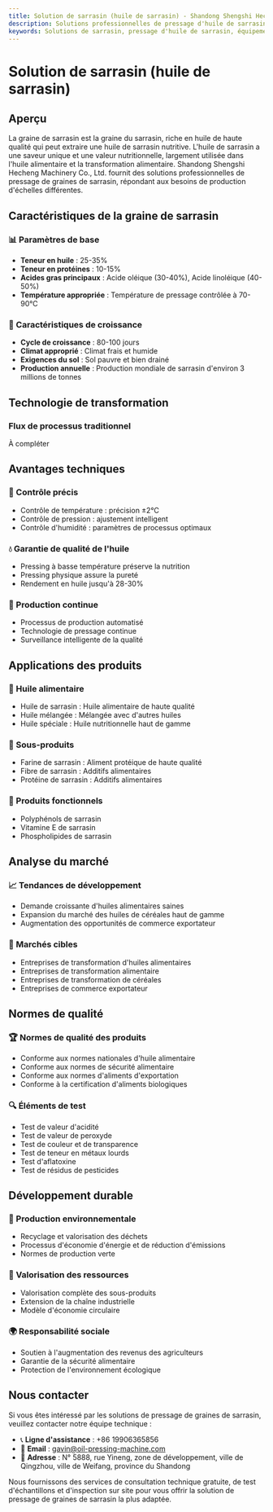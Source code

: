 ```yaml
---
title: Solution de sarrasin (huile de sarrasin) - Shandong Shengshi Hecheng Machinery Co., Ltd.
description: Solutions professionnelles de pressage d'huile de sarrasin, fournissant des équipements et services techniques de transformation d'huile de sarrasin, teneur en huile 25-35%, utilisant un processus de pressage approprié pour mettre en valeur la valeur nutritionnelle, répondant aux besoins différents des petits ateliers aux grandes usines.
keywords: Solutions de sarrasin, pressage d'huile de sarrasin, équipement de transformation de sarrasin, ligne de production d'huile de sarrasin, presse à huile de sarrasin, extraction d'huile de sarrasin, transformation de graines de sarrasin, équipement de pressage d'huile de sarrasin, équipement de production d'huile de sarrasin, usine de transformation d'huile de sarrasin, valeur nutritionnelle de l'huile de sarrasin
---
```


# Solution de sarrasin (huile de sarrasin)

## Aperçu

La graine de sarrasin est la graine du sarrasin, riche en huile de haute qualité qui peut extraire une huile de sarrasin nutritive. L'huile de sarrasin a une saveur unique et une valeur nutritionnelle, largement utilisée dans l'huile alimentaire et la transformation alimentaire. Shandong Shengshi Hecheng Machinery Co., Ltd. fournit des solutions professionnelles de pressage de graines de sarrasin, répondant aux besoins de production d'échelles différentes.

## Caractéristiques de la graine de sarrasin

### 📊 Paramètres de base
- **Teneur en huile** : 25-35%
- **Teneur en protéines** : 10-15%
- **Acides gras principaux** : Acide oléique (30-40%), Acide linoléique (40-50%)
- **Température appropriée** : Température de pressage contrôlée à 70-90℃

### 🌱 Caractéristiques de croissance
- **Cycle de croissance** : 80-100 jours
- **Climat approprié** : Climat frais et humide
- **Exigences du sol** : Sol pauvre et bien drainé
- **Production annuelle** : Production mondiale de sarrasin d'environ 3 millions de tonnes

## Technologie de transformation

### Flux de processus traditionnel
À compléter

## Avantages techniques

### 🎯 Contrôle précis
- Contrôle de température : précision ±2℃
- Contrôle de pression : ajustement intelligent
- Contrôle d'humidité : paramètres de processus optimaux

### 💧 Garantie de qualité de l'huile
- Pressing à basse température préserve la nutrition
- Pressing physique assure la pureté
- Rendement en huile jusqu'à 28-30%

### 🔄 Production continue
- Processus de production automatisé
- Technologie de pressage continue
- Surveillance intelligente de la qualité

## Applications des produits

### 🍳 Huile alimentaire
- Huile de sarrasin : Huile alimentaire de haute qualité
- Huile mélangée : Mélangée avec d'autres huiles
- Huile spéciale : Huile nutritionnelle haut de gamme

### 🥛 Sous-produits
- Farine de sarrasin : Aliment protéique de haute qualité
- Fibre de sarrasin : Additifs alimentaires
- Protéine de sarrasin : Additifs alimentaires

### 💊 Produits fonctionnels
- Polyphénols de sarrasin
- Vitamine E de sarrasin
- Phospholipides de sarrasin

## Analyse du marché

### 📈 Tendances de développement
- Demande croissante d'huiles alimentaires saines
- Expansion du marché des huiles de céréales haut de gamme
- Augmentation des opportunités de commerce exportateur

### 🎯 Marchés cibles
- Entreprises de transformation d'huiles alimentaires
- Entreprises de transformation alimentaire
- Entreprises de transformation de céréales
- Entreprises de commerce exportateur

## Normes de qualité

### 🏆 Normes de qualité des produits
- Conforme aux normes nationales d'huile alimentaire
- Conforme aux normes de sécurité alimentaire
- Conforme aux normes d'aliments d'exportation
- Conforme à la certification d'aliments biologiques

### 🔍 Éléments de test
- Test de valeur d'acidité
- Test de valeur de peroxyde
- Test de couleur et de transparence
- Test de teneur en métaux lourds
- Test d'aflatoxine
- Test de résidus de pesticides

## Développement durable

### 🌱 Production environnementale
- Recyclage et valorisation des déchets
- Processus d'économie d'énergie et de réduction d'émissions
- Normes de production verte

### 🔄 Valorisation des ressources
- Valorisation complète des sous-produits
- Extension de la chaîne industrielle
- Modèle d'économie circulaire

### 🌍 Responsabilité sociale
- Soutien à l'augmentation des revenus des agriculteurs
- Garantie de la sécurité alimentaire
- Protection de l'environnement écologique

## Nous contacter

Si vous êtes intéressé par les solutions de pressage de graines de sarrasin, veuillez contacter notre équipe technique :

- 📞 **Ligne d'assistance** : +86 19906365856
- 📧 **Email** : gavin@oil-pressing-machine.com
- 📍 **Adresse** : N° 5888, rue Yineng, zone de développement, ville de Qingzhou, ville de Weifang, province du Shandong

Nous fournissons des services de consultation technique gratuite, de test d'échantillons et d'inspection sur site pour vous offrir la solution de pressage de graines de sarrasin la plus adaptée.